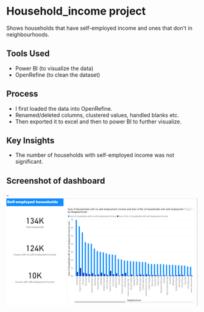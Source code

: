 # Household_income project
Shows households that have self-employed income and ones that don't in neighbourhoods.

## Tools Used
- Power BI (to visualize the data)
- OpenRefine (to clean the dataset)

## Process
- I first loaded the data into OpenRefine.
- Renamed/deleted columns, clustered values, handled blanks etc.
- Then exported it to excel and then to power BI to further visualize.

## Key Insights
- The number of households with self-employed income was not significant.
 
## Screenshot of dashboard 
-![Dashboard Preview](self_employed_dashboard.png)


